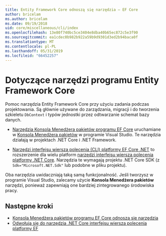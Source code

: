 ```yaml
---
title: Entity Framework Core odnoszą się narzędzia — EF Core
author: bricelam
ms.author: bricelam
ms.date: 09/19/2018
uid: core/miscellaneous/cli/index
ms.openlocfilehash: 13e80f740bc5ce3404e8dba40b65ec872c5e3f90
ms.sourcegitcommit: ea1cdec0b982b922a59b9d9301d3ed2b94baca0f
ms.translationtype: MT
ms.contentlocale: pl-PL
ms.lasthandoff: 05/31/2019
ms.locfileid: "66452257"
---
```

# <a name="entity-framework-core-tools-reference"></a>Dotyczące narzędzi programu Entity Framework Core

Pomoc narzędzia Entity Framework Core przy użyciu zadania podczas projektowania. Są głównie używane do zarządzania, migracji i do tworzenia szkieletu `DbContext` i typów jednostki przez odtwarzanie schemat bazy danych.

* [Narzędzia Konsola Menedżera pakietów programu EF Core](powershell.md) uruchamiane w [Konsola Menedżera pakietów](https://docs.microsoft.com/nuget/tools/package-manager-console) w programie Visual Studio. Te narzędzia działają w projektach .NET Core i .NET Framework.

* [Narzędzi interfejsu wiersza polecenia (CLI) platformy EF Core .NET](dotnet.md) to rozszerzenie dla wielu platform [narzędzi interfejsu wiersza polecenia platformy .NET Core](https://docs.microsoft.com/dotnet/core/tools/). Narzędzia te wymagają projektu .NET Core SDK (z `Sdk="Microsoft.NET.Sdk"` lub podobne w pliku projektu).

Oba narzędzia uwidaczniają taką samą funkcjonalność. Jeśli tworzysz w programie Visual Studio, zalecamy użycie **Konsola Menedżera pakietów** narzędzi, ponieważ zapewniają one bardziej zintegrowanego środowiska pracy.

## <a name="next-steps"></a>Następne kroki

* [Konsola Menedżera pakietów programu EF Core odnoszą się narzędzia](powershell.md)
* [Odwołują się do narzędzia .NET Core interfejsu wiersza polecenia platformy EF](dotnet.md)
